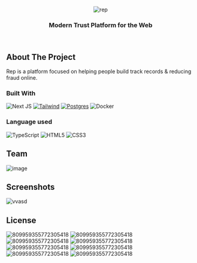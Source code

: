 <!-- PROJECT LOGO -->
<br />
<div align="center">
  
    
![rep](https://github.com/brandonhach/Rep/assets/58790036/0d139030-b538-4e18-a79d-ce770ef0e227)

  </a>
  <h3 align="center">Modern Trust Platform for the Web</h3>
</div>
<br>

<!-- ABOUT THE PROJECT -->
## About The Project

Rep is a platform focused on helping people build track records & reducing fraud online.

### Built With
![Next JS](https://img.shields.io/badge/Next-black?style=for-the-badge&logo=next.js&logoColor=white)
[![Tailwind][Tailwind]][Tailwind-url]
[![Postgres][Postgres]][Postgres-url]
![Docker](https://img.shields.io/badge/docker-%230db7ed.svg?style=for-the-badge&logo=docker&logoColor=white)

### Language used

![TypeScript](https://img.shields.io/badge/typescript-%23007ACC.svg?style=for-the-badge&logo=typescript&logoColor=white)
![HTML5](https://img.shields.io/badge/html5-%23E34F26.svg?style=for-the-badge&logo=html5&logoColor=white)
![CSS3](https://img.shields.io/badge/css3-%231572B6.svg?style=for-the-badge&logo=css3&logoColor=white)

## Team
![image](https://github.com/brandonhach/Rep/assets/58790036/f6e78ac1-86a6-4fef-9c4c-ac85c73712b8)

## Screenshots
![vvasd](https://github.com/brandonhach/rep/assets/58790036/6ff5eea9-fe15-4986-b4f7-b528136f4d17)


<!-- MARKDOWN LINKS & IMAGES -->
[product-screenshot]: images/screenshot.png
[Flask]: https://img.shields.io/badge/flask-%23000.svg?style=for-the-badge&logo=flask&logoColor=white
[Flask-url]: https://flask.palletsprojects.com/en/3.0.x/
[React.js]: https://img.shields.io/badge/React-20232A?style=for-the-badge&logo=react&logoColor=61DAFB
[React-url]: https://reactjs.org/
[Tailwind]: https://img.shields.io/badge/tailwindcss-%2338B2AC.svg?style=for-the-badge&logo=tailwind-css&logoColor=white
[Tailwind-url]: https://tailwindcss.com/
[Postgres]: https://img.shields.io/badge/postgres-%23316192.svg?style=for-the-badge&logo=postgresql&logoColor=white
[Postgres-url]: https://www.postgresql.org/


<!-- LICENSE -->
## License

![809959355772305418](https://github-production-user-asset-6210df.s3.amazonaws.com/58790036/307178289-de9aba98-6313-4e27-8434-f33ed5d5dc59.png?X-Amz-Algorithm=AWS4-HMAC-SHA256&X-Amz-Credential=AKIAVCODYLSA53PQK4ZA%2F20241122%2Fus-east-1%2Fs3%2Faws4_request&X-Amz-Date=20241122T184839Z&X-Amz-Expires=300&X-Amz-Signature=00d1fdb97ee3442b107ae98d5f4d8fb4e81bf5b37b23636bd8ef03becffa30cf&X-Amz-SignedHeaders=host)
![809959355772305418](https://github-production-user-asset-6210df.s3.amazonaws.com/58790036/307178289-de9aba98-6313-4e27-8434-f33ed5d5dc59.png?X-Amz-Algorithm=AWS4-HMAC-SHA256&X-Amz-Credential=AKIAVCODYLSA53PQK4ZA%2F20241122%2Fus-east-1%2Fs3%2Faws4_request&X-Amz-Date=20241122T184839Z&X-Amz-Expires=300&X-Amz-Signature=00d1fdb97ee3442b107ae98d5f4d8fb4e81bf5b37b23636bd8ef03becffa30cf&X-Amz-SignedHeaders=host)
![809959355772305418](https://github-production-user-asset-6210df.s3.amazonaws.com/58790036/307178289-de9aba98-6313-4e27-8434-f33ed5d5dc59.png?X-Amz-Algorithm=AWS4-HMAC-SHA256&X-Amz-Credential=AKIAVCODYLSA53PQK4ZA%2F20241122%2Fus-east-1%2Fs3%2Faws4_request&X-Amz-Date=20241122T184839Z&X-Amz-Expires=300&X-Amz-Signature=00d1fdb97ee3442b107ae98d5f4d8fb4e81bf5b37b23636bd8ef03becffa30cf&X-Amz-SignedHeaders=host)
![809959355772305418](https://github-production-user-asset-6210df.s3.amazonaws.com/58790036/307178289-de9aba98-6313-4e27-8434-f33ed5d5dc59.png?X-Amz-Algorithm=AWS4-HMAC-SHA256&X-Amz-Credential=AKIAVCODYLSA53PQK4ZA%2F20241122%2Fus-east-1%2Fs3%2Faws4_request&X-Amz-Date=20241122T184839Z&X-Amz-Expires=300&X-Amz-Signature=00d1fdb97ee3442b107ae98d5f4d8fb4e81bf5b37b23636bd8ef03becffa30cf&X-Amz-SignedHeaders=host)
![809959355772305418](https://github-production-user-asset-6210df.s3.amazonaws.com/58790036/307178289-de9aba98-6313-4e27-8434-f33ed5d5dc59.png?X-Amz-Algorithm=AWS4-HMAC-SHA256&X-Amz-Credential=AKIAVCODYLSA53PQK4ZA%2F20241122%2Fus-east-1%2Fs3%2Faws4_request&X-Amz-Date=20241122T184839Z&X-Amz-Expires=300&X-Amz-Signature=00d1fdb97ee3442b107ae98d5f4d8fb4e81bf5b37b23636bd8ef03becffa30cf&X-Amz-SignedHeaders=host)
![809959355772305418](https://github-production-user-asset-6210df.s3.amazonaws.com/58790036/307178289-de9aba98-6313-4e27-8434-f33ed5d5dc59.png?X-Amz-Algorithm=AWS4-HMAC-SHA256&X-Amz-Credential=AKIAVCODYLSA53PQK4ZA%2F20241122%2Fus-east-1%2Fs3%2Faws4_request&X-Amz-Date=20241122T184839Z&X-Amz-Expires=300&X-Amz-Signature=00d1fdb97ee3442b107ae98d5f4d8fb4e81bf5b37b23636bd8ef03becffa30cf&X-Amz-SignedHeaders=host)
![809959355772305418](https://github-production-user-asset-6210df.s3.amazonaws.com/58790036/307178289-de9aba98-6313-4e27-8434-f33ed5d5dc59.png?X-Amz-Algorithm=AWS4-HMAC-SHA256&X-Amz-Credential=AKIAVCODYLSA53PQK4ZA%2F20241122%2Fus-east-1%2Fs3%2Faws4_request&X-Amz-Date=20241122T184839Z&X-Amz-Expires=300&X-Amz-Signature=00d1fdb97ee3442b107ae98d5f4d8fb4e81bf5b37b23636bd8ef03becffa30cf&X-Amz-SignedHeaders=host)
![809959355772305418](https://github-production-user-asset-6210df.s3.amazonaws.com/58790036/307178289-de9aba98-6313-4e27-8434-f33ed5d5dc59.png?X-Amz-Algorithm=AWS4-HMAC-SHA256&X-Amz-Credential=AKIAVCODYLSA53PQK4ZA%2F20241122%2Fus-east-1%2Fs3%2Faws4_request&X-Amz-Date=20241122T184839Z&X-Amz-Expires=300&X-Amz-Signature=00d1fdb97ee3442b107ae98d5f4d8fb4e81bf5b37b23636bd8ef03becffa30cf&X-Amz-SignedHeaders=host)

